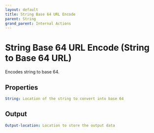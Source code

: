 ```yaml
---
layout: default
title: String Base 64 URL Encode
parent: String
grand_parent: Internal Actions
---
```

# String Base 64 URL Encode (String to Base 64 URL)
Encodes string to base 64.

## Properties
```yaml
String: Location of the string to convert into base 64
```

## Output
```yaml
Output-location: Location to store the output data
```
